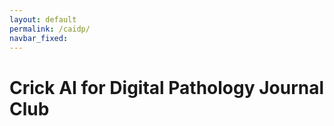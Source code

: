 ```yaml
---
layout: default
permalink: /caidp/
navbar_fixed: 
---
```

<!DOCTYPE html>
<html lang="en">

<head>
    <meta charset="utf-8">
    <meta name="viewport" content="width=device-width, initial-scale=1">
    <title>HTML5 Boilerplate</title>
    <link rel="stylesheet" href="https://latex.vercel.app/style.min.css"/>
</head>

<body>
  <h1>Crick AI for Digital Pathology Journal Club</h1>
</body>

</html>